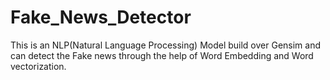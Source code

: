 # Fake_News_Detector
This is an NLP(Natural Language Processing) Model build over Gensim and can detect the Fake news through the help of Word Embedding and Word vectorization.
